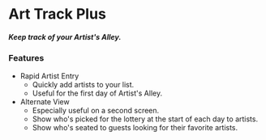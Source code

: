 # Art Track Plus
##### Keep track of your Artist's Alley.

### Features

- Rapid Artist Entry
  - Quickly add artists to your list.
  - Useful for the first day of Artist's Alley.
- Alternate View
  - Especially useful on a second screen.
  - Show who's picked for the lottery at the start of each day to artists.
  - Show who's seated to guests looking for their favorite artists.
